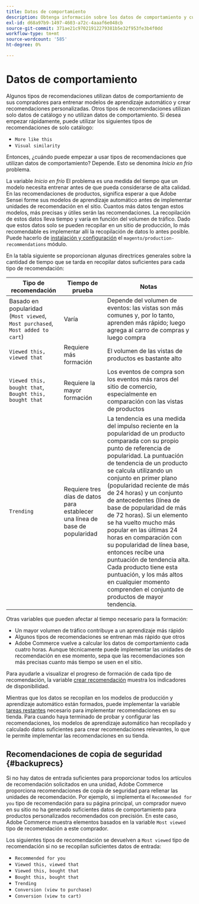 ```yaml
---
title: Datos de comportamiento
description: Obtenga información sobre los datos de comportamiento y cuándo puede empezar a utilizarlos.
exl-id: d68a97b9-1497-4603-a72c-4aaaf6e048cb
source-git-commit: 371ae21c97021912279381b5e32f953fe3b4f0dd
workflow-type: tm+mt
source-wordcount: '585'
ht-degree: 0%

---
```


# Datos de comportamiento

Algunos tipos de recomendaciones utilizan datos de comportamiento de sus compradores para entrenar modelos de aprendizaje automático y crear recomendaciones personalizadas. Otros tipos de recomendaciones utilizan solo datos de catálogo y no utilizan datos de comportamiento. Si desea empezar rápidamente, puede utilizar los siguientes tipos de recomendaciones de solo catálogo:

- `More like this`
- `Visual similarity`

Entonces, ¿cuándo puede empezar a usar tipos de recomendaciones que utilizan datos de comportamiento? Depende. Esto se denomina _Inicio en frío_ problema.

La variable _Inicio en frío_ El problema es una medida del tiempo que un modelo necesita entrenar antes de que pueda considerarse de alta calidad. En las recomendaciones de productos, significa esperar a que Adobe Sensei forme sus modelos de aprendizaje automático antes de implementar unidades de recomendación en el sitio. Cuantos más datos tengan estos modelos, más precisas y útiles serán las recomendaciones. La recopilación de estos datos lleva tiempo y varía en función del volumen de tráfico. Dado que estos datos solo se pueden recopilar en un sitio de producción, lo más recomendable es implementar allí la recopilación de datos lo antes posible. Puede hacerlo de [instalación y configuración](install-configure.md) el `magento/production-recommendations` módulo.

En la tabla siguiente se proporcionan algunas directrices generales sobre la cantidad de tiempo que se tarda en recopilar datos suficientes para cada tipo de recomendación:

| Tipo de recomendación | Tiempo de prueba | Notas |
|---|---|---|
| Basado en popularidad (`Most viewed`, `Most purchased`, `Most added to cart`) | Varía | Depende del volumen de eventos: las vistas son más comunes y, por lo tanto, aprenden más rápido; luego agrega al carro de compras y luego compra |
| `Viewed this, viewed that` | Requiere más formación | El volumen de las vistas de productos es bastante alto |
| `Viewed this, bought that`, `Bought this, bought that` | Requiere la mayor formación | Los eventos de compra son los eventos más raros del sitio de comercio, especialmente en comparación con las vistas de productos |
| `Trending` | Requiere tres días de datos para establecer una línea de base de popularidad | La tendencia es una medida del impulso reciente en la popularidad de un producto comparada con su propio punto de referencia de popularidad. La puntuación de tendencia de un producto se calcula utilizando un conjunto en primer plano (popularidad reciente de más de 24 horas) y un conjunto de antecedentes (línea de base de popularidad de más de 72 horas). Si un elemento se ha vuelto mucho más popular en las últimas 24 horas en comparación con su popularidad de línea base, entonces recibe una puntuación de tendencia alta. Cada producto tiene esta puntuación, y los más altos en cualquier momento comprenden el conjunto de productos de mayor tendencia. |

Otras variables que pueden afectar al tiempo necesario para la formación:

- Un mayor volumen de tráfico contribuye a un aprendizaje más rápido
- Algunos tipos de recomendaciones se entrenan más rápido que otros
- Adobe Commerce vuelve a calcular los datos de comportamiento cada cuatro horas. Aunque técnicamente puede implementar las unidades de recomendación en ese momento, sepa que las recomendaciones son más precisas cuanto más tiempo se usen en el sitio.

Para ayudarle a visualizar el progreso de formación de cada tipo de recomendación, la variable [crear recomendación](create.md) muestra los indicadores de disponibilidad.

Mientras que los datos se recopilan en los modelos de producción y aprendizaje automático están formados, puede implementar la variable [tareas restantes](implementation-workflow.md) necesario para implementar recomendaciones en su tienda. Para cuando haya terminado de probar y configurar las recomendaciones, los modelos de aprendizaje automático han recopilado y calculado datos suficientes para crear recomendaciones relevantes, lo que le permite implementar las recomendaciones en su tienda.

## Recomendaciones de copia de seguridad {#backuprecs}

Si no hay datos de entrada suficientes para proporcionar todos los artículos de recomendación solicitados en una unidad, Adobe Commerce proporciona recomendaciones de copia de seguridad para rellenar las unidades de recomendación. Por ejemplo, si implementa el `Recommended for you` tipo de recomendación para su página principal, un comprador nuevo en su sitio no ha generado suficientes datos de comportamiento para productos personalizados recomendados con precisión. En este caso, Adobe Commerce muestra elementos basados en la variable `Most viewed` tipo de recomendación a este comprador.

Los siguientes tipos de recomendación se devuelven a `Most viewed` tipo de recomendación si no se recopilan suficientes datos de entrada:

- `Recommended for you`
- `Viewed this, viewed that`
- `Viewed this, bought that`
- `Bought this, bought that`
- `Trending`
- `Conversion (view to purchase)`
- `Conversion (view to cart)`
